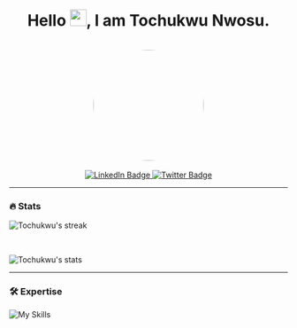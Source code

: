 <h1 align="center">
    Hello  <img src="https://media.giphy.com/media/hvRJCLFzcasrR4ia7z/giphy.gif" width="30px"/>, I am Tochukwu Nwosu.
</h2>

<br>

<div id="header" align="center">
  <img src="https://camo.githubusercontent.com/5ddf73ad3a205111cf8c686f687fc216c2946a75005718c8da5b837ad9de78c9/68747470733a2f2f7468756d62732e6766796361742e636f6d2f4576696c4e657874446576696c666973682d736d616c6c2e676966" width="200" height="200" style="border-radius:50%"/>
</div>

<br>

<div id="badges" align="center">
  <a href="https://www.linkedin.com/in/tochukwu-nwosu-4b237a23a/">
    <img src="https://img.shields.io/badge/LinkedIn-blue?style=for-the-badge&logo=linkedin&logoColor=white" alt="LinkedIn Badge"/>
  </a>
  <a href="https://twitter.com/toNwosu">
    <img src="https://img.shields.io/badge/Twitter-blue?style=for-the-badge&logo=twitter&logoColor=white" alt="Twitter Badge"/>
  </a>
</div>

---

### 🔥 Stats

<p>
    <img align="center" src="https://github-readme-streak-stats.herokuapp.com/?user=tochukwu-nwosu&theme=midnight-purple&date_format=M%20j%5B%2C%20Y%5D" alt="Tochukwu's streak">
</p>

<br>

<p>
    <img align="center" src="https://github-readme-stats.vercel.app/api?username=tochukwu-nwosu&count_private=true&show_icons=true&theme=midnight-purple&locale=en" alt="Tochukwu's stats">
</p>

---

### 🛠️ Expertise

![My Skills](https://skillicons.dev/icons?i=html,css,sass,bootstrap,tailwind,javascript,react,py,django,java,git,github,)
